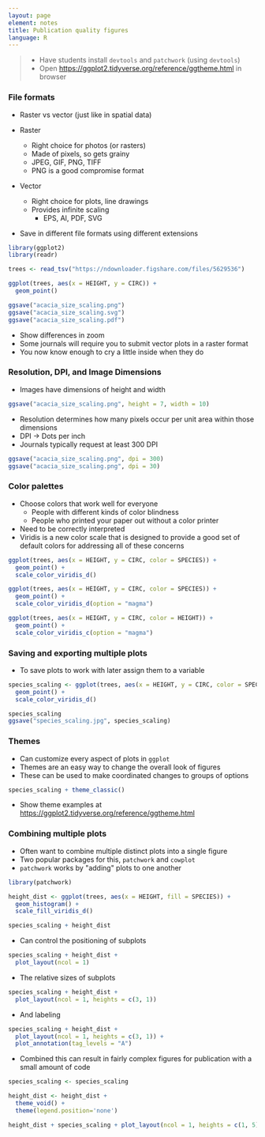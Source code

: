 ```yaml
---
layout: page
element: notes
title: Publication quality figures
language: R
---
```

 
> * Have students install `devtools` and `patchwork` (using `devtools`)
> * Open https://ggplot2.tidyverse.org/reference/ggtheme.html in browser

### File formats

* Raster vs vector (just like in spatial data)
* Raster
  * Right choice for photos (or rasters)
  * Made of pixels, so gets grainy
  * JPEG, GIF, PNG, TIFF
  * PNG is a good compromise format
* Vector
  * Right choice for plots, line drawings
  * Provides infinite scaling
    * EPS, AI, PDF, SVG

* Save in different file formats using different extensions

```r
library(ggplot2)
library(readr)

trees <- read_tsv("https://ndownloader.figshare.com/files/5629536")

ggplot(trees, aes(x = HEIGHT, y = CIRC)) +
  geom_point()

ggsave("acacia_size_scaling.png")
ggsave("acacia_size_scaling.svg")
ggsave("acacia_size_scaling.pdf")
```

* Show differences in zoom
* Some journals will require you to submit vector plots in a raster format
* You now know enough to cry a little inside when they do

### Resolution,  DPI, and Image Dimensions

* Images have dimensions of height and width

```r
ggsave("acacia_size_scaling.png", height = 7, width = 10)
```

* Resolution determines how many pixels occur per unit area within those dimensions
* DPI -> Dots per inch
* Journals typically request at least 300 DPI

```r
ggsave("acacia_size_scaling.png", dpi = 300)
ggsave("acacia_size_scaling.png", dpi = 30)
```

### Color palettes

* Choose colors that work well for everyone
  * People with different kinds of color blindness
  * People who printed your paper out without a color printer
* Need to be correctly interpreted
* Viridis is a new color scale that is designed to provide a good set of default
  colors for addressing all of these concerns

```r
ggplot(trees, aes(x = HEIGHT, y = CIRC, color = SPECIES)) +
  geom_point() +
  scale_color_viridis_d()
```

```r
ggplot(trees, aes(x = HEIGHT, y = CIRC, color = SPECIES)) +
  geom_point() +
  scale_color_viridis_d(option = "magma")
```

```r
ggplot(trees, aes(x = HEIGHT, y = CIRC, color = HEIGHT)) +
  geom_point() +
  scale_color_viridis_c(option = "magma")
```

### Saving and exporting multiple plots

* To save plots to work with later assign them to a variable

```r
species_scaling <- ggplot(trees, aes(x = HEIGHT, y = CIRC, color = SPECIES)) +
  geom_point() +
  scale_color_viridis_d()

species_scaling
ggsave("species_scaling.jpg", species_scaling)
```

### Themes

* Can customize every aspect of plots in `ggplot`
* Themes are an easy way to change the overall look of figures 
* These can be used to make coordinated changes to groups of options

```r
species_scaling + theme_classic()
```

* Show theme examples at https://ggplot2.tidyverse.org/reference/ggtheme.html

### Combining multiple plots

* Often want to combine multiple distinct plots into a single figure
* Two popular packages for this, `patchwork` and `cowplot`
* `patchwork` works by "adding" plots to one another

```r
library(patchwork)

height_dist <- ggplot(trees, aes(x = HEIGHT, fill = SPECIES)) +
  geom_histogram() +
  scale_fill_viridis_d()

species_scaling + height_dist
```

* Can control the positioning of subplots

```r
species_scaling + height_dist +
  plot_layout(ncol = 1)
```

* The relative sizes of subplots

```r
species_scaling + height_dist +
  plot_layout(ncol = 1, heights = c(3, 1))
```

* And labeling

```r
species_scaling + height_dist +
  plot_layout(ncol = 1, heights = c(3, 1)) +
  plot_annotation(tag_levels = "A")
```

* Combined this can result in fairly complex figures for publication with a
  small amount of code

```r
species_scaling <- species_scaling

height_dist <- height_dist +
  theme_void() +
  theme(legend.position='none')

height_dist + species_scaling + plot_layout(ncol = 1, heights = c(1, 5))
```